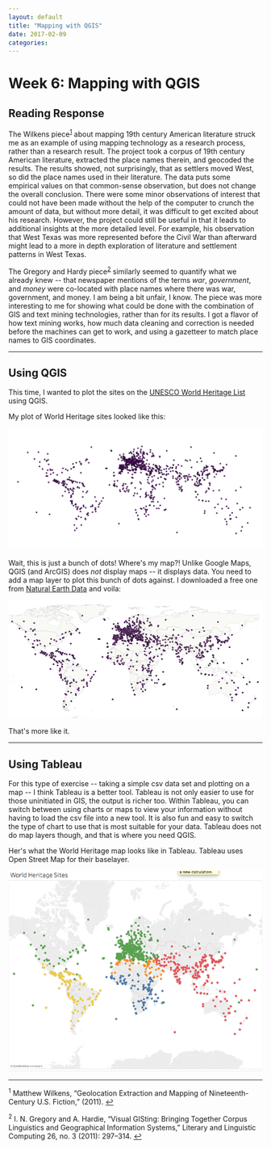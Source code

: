 ```yaml
---
layout: default
title: "Mapping with QGIS"
date: 2017-02-09
categories:
---
```



# Week 6: Mapping with QGIS

## Reading Response

The Wilkens piece<sup id="a1">[1](#fn1)</sup> about mapping 19th century American literature struck me as an example of using mapping technology as a research process, rather than a research result. The project took a corpus of 19th century American literature, extracted the place names therein, and geocoded the results. The results showed, not surprisingly, that as settlers moved West, so did the place names used in their literature. The data puts some empirical values on that common-sense observation, but does not change the overall conclusion. There were some minor observations of interest that could not have been made without the help of the computer to crunch the amount of data, but without more detail, it was difficult to get excited about his research. However, the project could still be useful in that it leads to additional insights at the more detailed level. For example, his observation that West Texas was more represented before the Civil War than afterward might lead to a more in depth exploration of literature and settlement patterns in West Texas.    

The Gregory and Hardy piece<sup id="a2">[2](#fn2)</sup> similarly seemed to quantify what we already knew -- that newspaper mentions of the terms *war*, *government*, and *money* were co-located with place names where there was war, government, and money. I am being a bit unfair, I know. The piece was more interesting to me for showing what could be done with the combination of GIS and text mining technologies, rather than for its results. I got a flavor of how text mining works, how much data cleaning and correction is needed before the machines can get to work, and using a gazetteer to match place names to GIS coordinates.

---

## Using QGIS

This time, I wanted to plot the sites on the [UNESCO World Heritage List](http://whc.unesco.org/en/list) using QGIS.

My plot of World Heritage sites looked like this:

![Map of World Heritage Sites](/images/WHSitesWithoutMapLayer.png)

Wait, this is just a bunch of dots! Where's my map?! Unlike Google Maps, QGIS (and ArcGIS) does *not* display maps -- it displays data. You need to add a map layer to plot this bunch of dots against. I downloaded a free one from [Natural Earth Data](http://www.naturalearthdata.com/downloads/) and voila:

![Map of World Heritage Sites](/images/WHSitesWithMapLayer.png)

That's more like it.

---

## Using Tableau

For this type of exercise -- taking a simple csv data set and plotting on a map -- I think Tableau is a better tool. Tableau is not only easier to use for those uninitiated in GIS, the output is richer too. Within Tableau, you can switch between using charts or maps to view your information without having to load the csv file into a new tool. It is also fun and easy to switch the type of chart to use that is most suitable for your data. Tableau does not do map layers though, and that is where you need QGIS.

Her's what the World Heritage map looks like in Tableau. Tableau uses Open Street Map for their baselayer.

![Map of World Heritage Sites](/images/WHSitesinTableau.png)

---

<a id="fn1"><sup>1</sup></a> Matthew Wilkens, “Geolocation Extraction and Mapping of Nineteenth-Century U.S. Fiction,” (2011).  [↩](#a1)

<a id="fn2"><sup>2</sup></a> I. N. Gregory and A. Hardie, “Visual GISting: Bringing Together Corpus Linguistics and Geographical Information Systems,” Literary and Linguistic Computing 26, no. 3 (2011): 297–314.  [↩](#a2)
